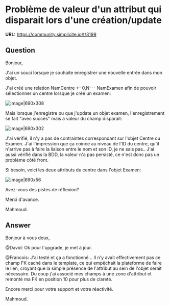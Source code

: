 # Problème de valeur d'un attribut qui disparait lors d'une création/update

**URL:** https://community.simplicite.io/t/3199

## Question
Bonjour,

J'ai un souci lorsque je souhaite enregistrer une nouvelle entrée dans mon objet.

J'ai créé une relation NamCentre <--0,N--- NamExamen afin de pouvoir sélectionner un centre lorsque je créé un examen:

![image|690x308](upload://Agn49fR17vcOjdczrfYNMDbywZp.png) 

Mais lorsque j'enregistre ou que j'update un objet examen, l'enregistrement se fait "avec succès" mais a valeur du champ disparait:

![image|690x302](upload://5ijJq4GuN2f1uBOQ9PGWIqAtT28.png) 

J'ai vérifié, il n'y a pas de contraintes correspondant sur l'objet Centre ou Examen.
J'ai l'impression que ça coince au niveau de l'ID du centre, qu'il n'arrive pas à faire la liaison entre le nom et son ID, je ne sais pas..
J'ai aussi vérifié dans la BDD, la valeur n'a pas persisté, ce n'est donc pas un problème côté front.

Si besoin, voici les deux attributs du centre dans l'objet Examen:

![image|690x56](upload://rwfMnSTGbCoQqwV6olgtuwJc1yr.png) 

Avez-vous des pistes de réflexion?

Merci d'avance.

Mahmoud.

## Answer
Bonjour à vous deux,

@David: Ok pour l'upgrade, je met à jour.

@Francois: J'ai testé et ça a fonctionné... Il n'y avait effectivement pas ce champ FK caché dans le template, ce qui empêchait la plateforme de faire le lien, croyant que la simple présence de l'attribut au sein de l'objet serait nécessaire. Du coup j'ai associé mes champs à une zone d'attribut et remonté ma FK en position 10 pour plus de clareté.

Encore merci pour votre support et votre réactivité.

Mahmoud.
